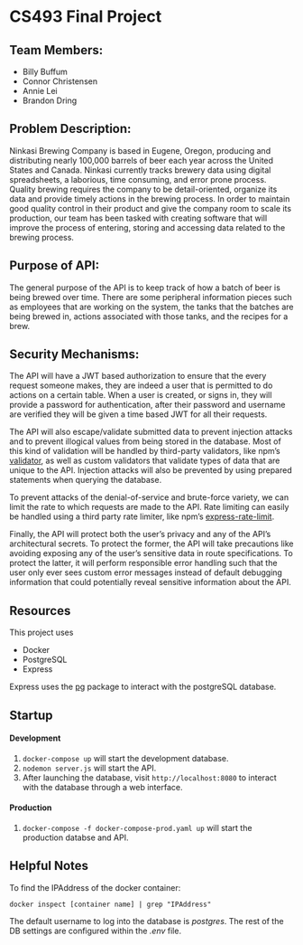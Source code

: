 # CS493 Final Project

## Team Members:
* Billy Buffum
* Connor Christensen
* Annie Lei
* Brandon Dring

## Problem Description:
Ninkasi Brewing Company is based in Eugene, Oregon, producing and distributing nearly 100,000 barrels of beer each year across the United States and Canada. Ninkasi currently tracks brewery data using digital spreadsheets, a laborious, time consuming, and error prone process. Quality brewing requires the company to be detail-oriented, organize its data and provide timely actions in the brewing process. In order to maintain good quality control in their product and give the company room to scale its production, our team has been tasked with creating software that will improve the process of entering, storing and accessing data related to the brewing process.

## Purpose of API:
The general purpose of the API is to keep track of how a batch of beer is being brewed over time. There are some peripheral information pieces such as employees that are working on the system, the tanks that the batches are being brewed in, actions associated with those tanks, and the recipes for a brew.

## Security Mechanisms:
The API will have a JWT based authorization to ensure that the every request someone makes, they are indeed a user that is permitted to do actions on a certain table. When a user is created, or signs in, they will provide a password for authentication, after their password and username are verified they will be given a time based JWT for all their requests.

The API will also escape/validate submitted data to prevent injection attacks and to prevent illogical values from being stored in the database. Most of this kind of validation will be handled by third-party validators, like npm’s [validator](https://github.com/chriso/validator.js), as well as custom validators that validate types of data that are unique to the API. Injection attacks will also be prevented by using prepared statements when querying the database.

To prevent attacks of the denial-of-service and brute-force variety, we can limit the rate to which requests are made to the API. Rate limiting can easily be handled using a third party rate limiter, like npm’s [express-rate-limit](https://github.com/nfriedly/express-rate-limit).

Finally, the API will protect both the user’s privacy and any of the API’s architectural secrets. To protect the former, the API will take precautions like avoiding exposing any of the user’s sensitive data in route specifications. To protect the latter, it will perform responsible error handling such that the user only ever sees custom error messages instead of default debugging information that could potentially reveal sensitive information about the API.

## Resources

This project uses
* Docker
* PostgreSQL
* Express

Express uses the [pg](https://node-postgres.com/) package to interact with the postgreSQL database.


## Startup

#### Development
1. `docker-compose up` will start the development database.
1. `nodemon server.js` will start the API.
1. After launching the database, visit `http://localhost:8080` to interact with the database through a web interface.

#### Production
1. `docker-compose -f docker-compose-prod.yaml up` will start the production databse and API.

## Helpful Notes

To find the IPAddress of the docker container:

`docker inspect [container name] | grep "IPAddress"`

The default username to log into the database is *postgres*.
The rest of the DB settings are configured within the *.env* file.

